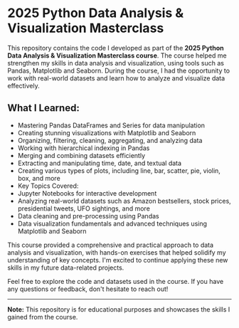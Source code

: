 # 2025 Python Data Analysis & Visualization Masterclass
This repository contains the code I developed as part of the **2025 Python Data Analysis & Visualization Masterclass course**. The course helped me strengthen my skills in data analysis and visualization, using tools such as Pandas, Matplotlib and Seaborn. During the course, I had the opportunity to work with real-world datasets and learn how to analyze and visualize data effectively.

## What I Learned:
- Mastering Pandas DataFrames and Series for data manipulation
- Creating stunning visualizations with Matplotlib and Seaborn
- Organizing, filtering, cleaning, aggregating, and analyzing data
- Working with hierarchical indexing in Pandas
- Merging and combining datasets efficiently
- Extracting and manipulating time, date, and textual data
- Creating various types of plots, including line, bar, scatter, pie, violin, box, and more
- Key Topics Covered:
- Jupyter Notebooks for interactive development
- Analyzing real-world datasets such as Amazon bestsellers, stock prices, presidential tweets, UFO sightings, and more
- Data cleaning and pre-processing using Pandas
- Data visualization fundamentals and advanced techniques using Matplotlib and Seaborn

This course provided a comprehensive and practical approach to data analysis and visualization, with hands-on exercises that helped solidify my understanding of key concepts. I'm excited to continue applying these new skills in my future data-related projects.

Feel free to explore the code and datasets used in the course. If you have any questions or feedback, don't hesitate to reach out!

---

**Note:** This repository is for educational purposes and showcases the skills I gained from the course.